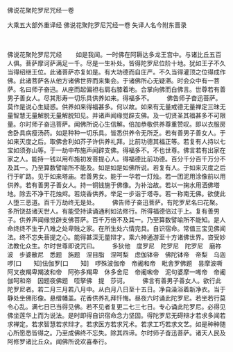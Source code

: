 佛说花聚陀罗尼咒经一卷


大乘五大部外重译经
佛说花聚陀罗尼咒经一卷
失译人名今附东晋录


　　

佛说花聚陀罗尼咒经
　　如是我闻。一时佛在阿耨达多龙王宫中。与诸比丘五百人俱。菩萨摩诃萨满足一千。尽是一生补处。皆得陀罗尼位阶十地。犹如王子不久当得绍继王位。此诸菩萨亦复如是。有大功德而自庄严。不久当得灌顶之位得成作佛。此诸菩萨各从他方诸佛世界而来集会。于诸佛所心无疑滞。时会众中有一菩萨。名曰师子奋迅。从座而起偏袒右肩右膝着地。合掌向佛而白佛言。世尊若有善男子善女人。尽其形寿一切乐具供养如来。得福多不。
　　佛告师子奋迅菩萨。莫作是说心生疑惑。供养如来得福甚多。何以故。如来有无量戒德无量禅定三昧无量智慧无量解脱无量解脱知见。并诸声闻缘觉辟支佛。及一切贤圣其福甚多不可限量。尔时师子奋迅菩萨。闻佛所说心生信解。倍加恭敬供养尊重赞叹。即以衣服房舍卧具病瘦汤药。如是种种一切乐具。皆悉供养令无所乏。若有善男子善女人。于如来灭度之后。取佛舍利如芥子许供养礼拜。比前功德其福正等。若复有人持以七宝如须弥山等。于一劫中布施声闻辟支佛。得福多不。不也世尊。佛言若有出家在家之人。能持一钱以用布施初发菩提心人。得福德比前功德。百分千分百千万分不及其一。乃至算数譬喻所不能及。如是如是如佛所说。若复有人。于如来灭度之后行于旷路。见于如来塔庙。若善男女。能于一华若一灯烛。若一团泥用涂像前以用供养。若有善男子善女人。持一铜钱施于佛像。为补治故。若以一掬水用洒佛塔地。除去不净干花烛烬。若烧香供养。举足一步诣于塔寺。若一称南无佛。欲使此人堕三恶道。百千万劫终无是处。
　　佛告师子奋迅菩萨。有陀罗尼名曰花聚。多所饶益诸天世人。有能受持读诵通利如法修行。所得福德倍过于上。复有善男子。供养声闻缘觉辟支佛菩萨。百千万倍不及其一。乃至算数譬喻所不能知。是人命终终不生于八难之处卑贱之家。在所生处六情完具。自识宿命。常值三宝见佛闻法。终不忘失菩提之心。能得甚深无量辩才。乘六神通游至十方诸佛世界。咨受妙法教化众生。尔时世尊即说咒曰。
　　多狄他　度罗尼　陀罗尼　陀罗尼　磨祢波　步婆散尼　悉题　旃题　涅目脂　涅呵梨　虑伽钵帝　佛陀钵帝　帝梨　乌迦啰[口　　知]佉伽罗[口　　知]　啰殊波伽帝　帝阇和帝　毗舍罗佛题　昙摩波嘶　阿叉夜羯卑羯波和帝　阿弥多羯卑　休多舍尼　帝阇啝帝　泥句婆摩一唏帝　帝阇伽呵和帝　因题夜佛题　咥拏佛　提　莎诃。
　　佛言有善男子善女人。欲行此陀罗尼者。若二月三月若八月中。从白月八日至十五日。净自澡浴着新净衣。当于静处坐佛形像。悬缯幡盖。花香供养礼拜忏悔。昼夜六时诵此陀罗尼。若坐若行莫令心乱。满七日已当得见佛。若不见者复更二七三七日。专心诵此陀罗尼。必得见佛坐莲华上而为说法。是时即得自识宿命念力坚固。得陀罗尼无碍辩才若求多闻若求禅定。若求智慧若求辩才。若求医方若求咒术。若求工巧若求文艺。如是种种随心所愿悉皆得之。乃至成佛终不忘失。除其四谛。尔时师子奋迅菩萨。诸天人民及阿修罗诸比丘众。闻佛所说欢喜奉行。


